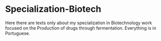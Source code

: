 # Specialization-Biotech
Here there are texts only about my specialization in Biotechnology work focused on the Production of drugs through fermentation.  Everything is in Portuguese.
